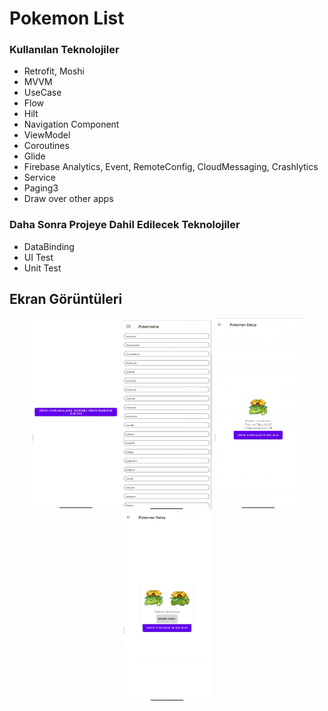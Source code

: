# Pokemon List

### Kullanılan Teknolojiler

* Retrofit, Moshi
* MVVM
* UseCase
* Flow
* Hilt
* Navigation Component
* ViewModel
* Coroutines
* Glide
* Firebase Analytics, Event, RemoteConfig, CloudMessaging, Crashlytics
* Service
* Paging3
* Draw over other apps

### Daha Sonra Projeye Dahil Edilecek Teknolojiler
* DataBinding
* UI Test
* Unit Test

## Ekran Görüntüleri
<p align="center">
<img width="142" alt="screen1" src="https://github.com/yunusbedir/Pokemon_List/blob/master/screen_shots/permission.png">

<img width="142" alt="screen2" src="https://github.com/yunusbedir/Pokemon_List/blob/master/screen_shots/pokemon_list.png">

<img width="142" alt="screen3" src="https://github.com/yunusbedir/Pokemon_List/blob/master/screen_shots/pokemon_detail.png">

<img width="142" alt="screen4" src="https://github.com/yunusbedir/Pokemon_List/blob/master/screen_shots/pokemon_overlay.png">

</p>
<br>
